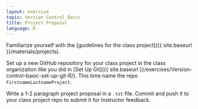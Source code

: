```yaml
---
layout: exercise
topic: Version Control Basic
title: Project Proposal
language: R
---
```


Familiarize yourself with the [guidelines for the class project]({{ site.baseurl }}/materials/projects).

Set up a new GitHub repository for your class project in the class organization like you did in [Set Up Git]({{ site.baseurl }}/exercises/Version-control-basic-set-up-git-R/). This time name the repo `FirstnameLastnameProject`.

Write a 1-2 paragraph project proposal in a `.txt` file. Commit and push it to
your class project repo to submit it for instructor feedback.
